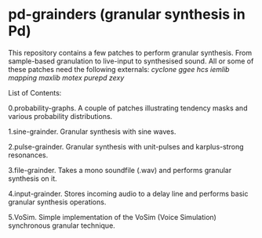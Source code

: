 pd-grainders (granular synthesis in Pd)
=======================================

This repository contains a few patches to perform granular synthesis. From sample-based granulation to live-input to synthesised sound. All or some of these patches need the following externals: *cyclone ggee hcs iemlib mapping maxlib motex purepd zexy*

List of Contents:

0.probability-graphs. A couple of patches illustrating tendency masks and various probability distributions.

1.sine-grainder. Granular synthesis with sine waves.

2.pulse-grainder. Granular synthesis with unit-pulses and karplus-strong resonances.

3.file-grainder. Takes a mono soundfile (.wav) and performs granular synthesis on it.

4.input-grainder. Stores incoming audio to a delay line and performs basic granular synthesis operations.

5.VoSim. Simple implementation of the VoSim (Voice Simulation) synchronous granular technique.
